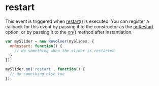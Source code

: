 # restart

This event is triggered when [restart()](../methods/restart.md) is executed. You can register a callback for this event by passing it to the constructor as the [onRestart](../options/onrestart.md) option, or by passing it to the [on()](../methods/on.md) method after instantiation.

```javascript
var mySlider = new Revolver(mySlides, {
  onRestart: function() {
    // do something when the slider is restarted
  }
});

mySlider.on('restart', function() {
  // do something else too
});
```